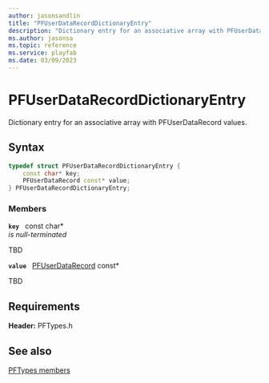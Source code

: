 ```yaml
---
author: jasonsandlin
title: "PFUserDataRecordDictionaryEntry"
description: "Dictionary entry for an associative array with PFUserDataRecord values."
ms.author: jasonsa
ms.topic: reference
ms.service: playfab
ms.date: 03/09/2023
---
```


# PFUserDataRecordDictionaryEntry  

Dictionary entry for an associative array with PFUserDataRecord values.  

## Syntax  
  
```cpp
typedef struct PFUserDataRecordDictionaryEntry {  
    const char* key;  
    PFUserDataRecord const* value;  
} PFUserDataRecordDictionaryEntry;  
```
  
### Members  
  
**`key`** &nbsp; const char*  
*is null-terminated*  
  
TBD  
  
**`value`** &nbsp; [PFUserDataRecord](pfuserdatarecord.md) const*  
  
TBD  
  
  
## Requirements  
  
**Header:** PFTypes.h
  
## See also  
[PFTypes members](../pftypes_members.md)  

  
  
